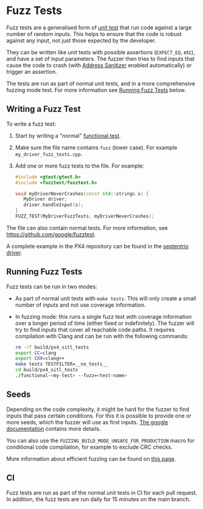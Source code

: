 # Fuzz Tests

Fuzz tests are a generalised form of [unit test](../test_and_ci/unit_tests.md) that run code against a large number of random inputs.
This helps to ensure that the code is robust against any input, not just those expected by the developer.

They can be written like unit tests with possible assertions (`EXPECT_EQ`, etc), and have a set of input parameters.
The fuzzer then tries to find inputs that cause the code to crash (with [Address Sanitizer](https://clang.llvm.org/docs/AddressSanitizer.html) enabled automatically) or trigger an assertion.

The tests are run as part of normal unit tests, and in a more comprehensive fuzzing mode test.
For more information see [Running Fuzz Tests](#running-fuzz-tests) below.

## Writing a Fuzz Test

To write a fuzz test:

1. Start by writing a "normal" [functional test](../test_and_ci/unit_tests.md#functional-test).
1. Make sure the file name contains `fuzz` (lower case).
   For example `my_driver_fuzz_tests.cpp`.
1. Add one or more fuzz tests to the file.
   For example:

   ```cpp
   #include <gtest/gtest.h>
   #include <fuzztest/fuzztest.h>

   void myDriverNeverCrashes(const std::string& s) {
      MyDriver driver;
      driver.handleInput(s);
   }
   FUZZ_TEST(MyDriverFuzzTests, myDriverNeverCrashes);
   ```

The file can also contain normal tests.
For more information, see https://github.com/google/fuzztest.

A complete example in the PX4 repository can be found in the [septentrio driver](https://github.com/PX4/PX4-Autopilot/blob/main/src/drivers/gnss/septentrio/septentrio_fuzz_tests.cpp).

## Running Fuzz Tests

Fuzz tests can be run in two modes:

- As part of normal unit tests with `make tests`.
  This will only create a small number of inputs and not use coverage information.
- In fuzzing mode: this runs a single fuzz test with coverage information over a longer period of time (either fixed or indefinitely).
  The fuzzer will try to find inputs that cover all reachable code paths.
  It requires compilation with Clang and can be run with the following commands:

  ```sh
  rm -rf build/px4_sitl_tests
  export CC=clang
  export CXX=clang++
  make tests TESTFILTER=__no_tests__
  cd build/px4_sitl_tests
  ./functional-<my-test> --fuzz=<test-name>
  ```

## Seeds

Depending on the code complexity, it might be hard for the fuzzer to find inputs that pass certain conditions.
For this it is possible to provide one or more seeds, which the fuzzer will use as first inputs.
[The google documentation](https://github.com/google/fuzztest/blob/main/doc/fuzz-test-macro.md#initial-seeds-initial-seeds) contains more details.

You can also use the `FUZZING_BUILD_MODE_UNSAFE_FOR_PRODUCTION` macro for conditional code compilation, for example to exclude CRC checks.

More information about efficient fuzzing can be found on [this page](https://chromium.googlesource.com/chromium/src/+/main/testing/libfuzzer/efficient_fuzzing.md).

## CI

Fuzz tests are run as part of the normal unit tests in CI for each pull request.
In addition, the fuzz tests are run daily for 15 minutes on the main branch.
